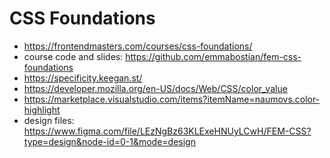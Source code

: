 # CSS Foundations

* <https://frontendmasters.com/courses/css-foundations/>
* course code and slides: <https://github.com/emmabostian/fem-css-foundations>
* <https://specificity.keegan.st/>
* <https://developer.mozilla.org/en-US/docs/Web/CSS/color_value>
* <https://marketplace.visualstudio.com/items?itemName=naumovs.color-highlight>
* design files: <https://www.figma.com/file/LEzNgBz63KLExeHNUyLCwH/FEM-CSS?type=design&node-id=0-1&mode=design>
